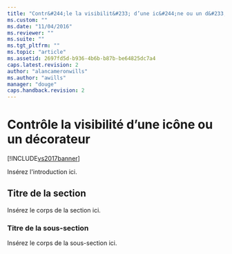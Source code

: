 ```yaml
---
title: "Contr&#244;le la visibilit&#233; d’une ic&#244;ne ou un d&#233;corateur | Microsoft Docs"
ms.custom: ""
ms.date: "11/04/2016"
ms.reviewer: ""
ms.suite: ""
ms.tgt_pltfrm: ""
ms.topic: "article"
ms.assetid: 2697fd5d-b936-4b6b-b87b-be64825dc7a4
caps.latest.revision: 2
author: "alancameronwills"
ms.author: "awills"
manager: "douge"
caps.handback.revision: 2
---
```

# Contr&#244;le la visibilit&#233; d’une ic&#244;ne ou un d&#233;corateur
[!INCLUDE[vs2017banner](../code-quality/includes/vs2017banner.md)]

Insérez l'introduction ici.  
  
## Titre de la section  
 Insérez le corps de la section ici.  
  
### Titre de la sous\-section  
 Insérez le corps de la sous\-section ici.